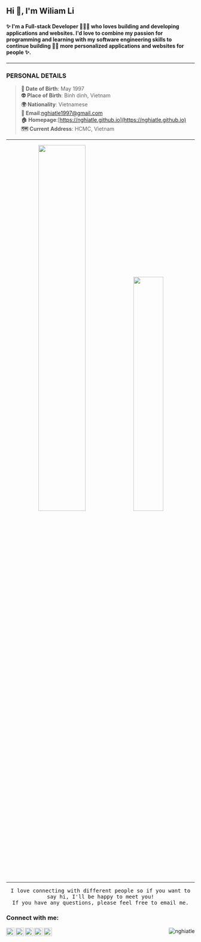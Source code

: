 ## Hi 👋, I'm Wiliam Li
#### ✨ I'm a Full-stack Developer 👨🏻‍💻 who loves building and developing applications and websites. I'd love to combine my passion for programming and learning with my software engineering skills to continue building 🧑‍💻 more personalized applications and websites for people ✨.

---
### PERSONAL DETAILS
> **📰 Date of Birth**: May 1997<br>
> **👽 Place of Birth**: Binh dinh, Vietnam<br>
> **🌍 Nationality**: Vietnamese<br>
> **📧 Email**:nghiatle1997@gmail.com<br>
> **🏠 Homepage**:[https://nghiatle.github.io](https://nghiatle.github.io)<br>
> **🗺 Current Address**: HCMC, Vietnam<br>
---

<p align="center">
  <img width="49.99%" src="https://github-readme-stats.vercel.app/api?username=nghiatle&count_private=true&show_icons=true&line_height=52" />
  <img width="39.99%" src="https://github-readme-stats.vercel.app/api/top-langs/?username=nghiatle&count_private=true&line_height=52" />
</p>

---

<p align="center">
  <samp>
    I love connecting with different people so if you want to say hi, I'll be happy to meet you!<br> If you have any questions, please feel free to email me.
  </samp>
</p>

### Connect with me:

[<img align="left" width="22px" src="https://cdn.jsdelivr.net/npm/simple-icons@v3/icons/kaggle.svg" />][kaggle]
[<img align="left" width="22px" src="https://cdn.jsdelivr.net/npm/simple-icons@v3/icons/twitter.svg" />][twitter]
[<img align="left" width="22px" src="https://cdn.jsdelivr.net/npm/simple-icons@v3/icons/linkedin.svg" />][linkedin]
[<img align="left" width="22px" src="https://simpleicons.org/icons/gitee.svg" />][gitee]
[<img align="left" width="22px" src="https://simpleicons.org/icons/github.svg" />][github]

[kaggle]: https://www.kaggle.com/nghiatle
[twitter]: https://twitter.com/nghiatle1997
[linkedin]: https://linkedin.com/in/nghialethanh
[gitee]: https://gitee.com/nghiatle
[github]: https://github.com/nghiatle

<p align="right"> <img src="https://komarev.com/ghpvc/?username=nghiatle&label=Profile%20views&color=0e75b6&style=flat" alt="nghiatle" /> </p>

<!--
Here are some ideas to get you started:

- 🔭 I’m currently working on ...
- 🌱 I’m currently learning ...
- 👯 I’m looking to collaborate on ...
- 🤔 I’m looking for help with ...
- 💬 Ask me about ...
- 📫 How to reach me: ...
- 😄 Pronouns: ...
- ⚡ Fun fact: ...
-->
